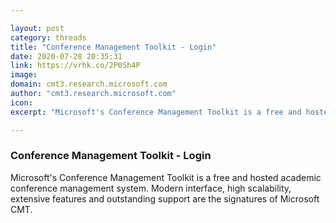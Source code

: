 ```yaml
---

layout: post
category: threads
title: "Conference Management Toolkit - Login"
date: 2020-07-28 20:35:31
link: https://vrhk.co/2P0Sh4P
image: 
domain: cmt3.research.microsoft.com
author: "cmt3.research.microsoft.com"
icon: 
excerpt: "Microsoft's Conference Management Toolkit is a free and hosted academic conference management system. Modern interface, high scalability, extensive features and outstanding support are the signatures of Microsoft CMT."

---
```


### Conference Management Toolkit - Login

Microsoft's Conference Management Toolkit is a free and hosted academic conference management system. Modern interface, high scalability, extensive features and outstanding support are the signatures of Microsoft CMT.